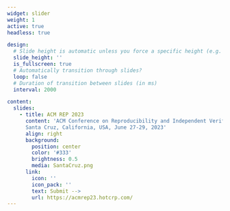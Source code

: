 ```yaml
---
widget: slider
weight: 1
active: true
headless: true

design:
  # Slide height is automatic unless you force a specific height (e.g. '400px')
  slide_height: ''
  is_fullscreen: true
  # Automatically transition through slides?
  loop: false
  # Duration of transition between slides (in ms)
  interval: 2000

content:
  slides:
    - title: ACM REP 2023
      content: 'ACM Conference on Reproducibility and Independent Verification, 
      Santa Cruz, California, USA, June 27-29, 2023'
      align: right
      background:
        position: center
        color: '#333'
        brightness: 0.5
        media: SantaCruz.png
      link:
        icon: ''
        icon_pack: ''
        text: Submit -->
        url: https://acmrep23.hotcrp.com/
---
```

